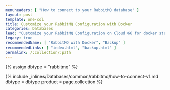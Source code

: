 ```yaml
---
menuheaders: [ "How to connect to your RabbitMQ database" ]
layout: post
template: one-col
title: Customize your RabbitMQ Configuration with Docker
categories: Databases
lead: "Customize your RabbitMQ Configuration on Cloud 66 for docker stacks"
legacy: true
recommendedName: [ "RabbitMQ with Docker", "Backup" ]
recommendedLinks: [ "index.html", "backup.html" ]
permalink: /:collection/:path
---
```


{% assign dbtype = "rabbitmq" %}

<a href="#how-to-connect-to-your-{{ dbtype }}-database"></a>{% include _inlines/Databases/common/rabbitmq/how-to-connect-v1.md dbtype = dbtype product = page.collection %}
